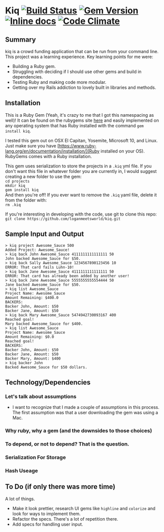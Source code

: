 
Kiq [![Build Status](https://travis-ci.org/loganmeetsworld/kiq.svg?branch=master)](https://travis-ci.org/loganmeetsworld/kiq) [![Gem Version](https://badge.fury.io/rb/kiq.svg)](https://badge.fury.io/rb/kiq) [![Inline docs](http://inch-ci.org/github/loganmeetsworld/kiq.svg?branch=master)](http://inch-ci.org/github/loganmeetsworld/kiq) [![Code Climate](https://codeclimate.com/github/loganmeetsworld/kiq/badges/gpa.svg)](https://codeclimate.com/github/loganmeetsworld/kiq)
=========

## Summary
kiq is a crowd funding application that can be run from your command line. This project was a learning experience. Key learning points for me were:
* Building a Ruby gem.
* Struggling with deciding if I should use other gems and build in dependencies.
* Testing Ruby and making code more modular.
* Getting over my Rails addiction to lovely built in libraries and methods.

## Installation
This is a Ruby Gem (Yeah, it's crazy to me that I got this namespacing as well)! It can be found on the rubygems site [here](https://rubygems.org/gems/kiq) and easily implemented on any operating system that has Ruby installed with the command `gem install kiq`.  

I tested this gem out on OSX El Capitan, Yosemite, Microsoft 10, and Linux. Just make sure you have [https://www.ruby-lang.org/en/documentation/installation/](Ruby installed on your OS). RubyGems comes with a Ruby installation.  

This gem uses serialization to store the projects in a `.kiq` yml file. If you don't want this file in whatever folder you are currently in, I would suggest creating a new folder to use the gem:  
`cd projects`  
`mkdir kiq`  
`gem install kiq`  
And then you're off! If you ever want to remove the `.kiq` yaml file, delete it from the folder with:  
`rm .kiq`  

If you're interesting in developing with the code, use git to clone this repo:  
`git clone https://github.com/loganmeetsworld/kiq.git`

## Sample Input and Output
```
> kiq project Awesome_Sauce 500  
Added Project: Awesome_Sauce!  
> kiq back John Awesome_Sauce 4111111111111111 50  
John backed Awesome_Sauce for $50.  
> kiq back Sally Awesome_Sauce 1234567890123456 10  
ERROR: That card fails Luhn-10!  
> kiq back Jane Awesome_Sauce 4111111111111111 50  
ERROR: That card has already been added by another user!  
> kiq back Jane Awesome_Sauce 5555555555554444 50  
Jane backed Awesome_Sauce for $50.  
> kiq list Awesome_Sauce  
Project Name: Awesome_Sauce  
Amount Remaining: $400.0  
BACKERS:  
Backer John, Amount: $50  
Backer Jane, Amount: $50  
> kiq back Mary Awesome_Sauce 5474942730093167 400  
Reached goal!  
Mary backed Awesome_Sauce for $400.  
> kiq list Awesome_Sauce  
Project Name: Awesome_Sauce  
Amount Remaining: $0.0  
Reached goal!  
BACKERS:  
Backer John, Amount: $50  
Backer Jane, Amount: $50  
Backer Mary, Amount: $400  
> kiq backer John  
Backed Awesome_Sauce for $50 dollars.  
```

## Technology/Dependencies
### Let's talk about assumptions
* I want to recognize that I made a couple of assumptions in this process. The first assumption was that a user downloading the gem was using a Mac. 

### Why ruby, why a gem (and the downsides to those choices)
### To depend, or not to depend? That is the question.
### Serialization For Storage
### Hash Useage

## To Do (if only there was more time)
A lot of things.
* Make it look prettier, research UI gems like `highline` and `colorize` and look for ways to implement them.
* Refactor the specs. There's a lot of repetition there.
* Add specs for handling user input.

